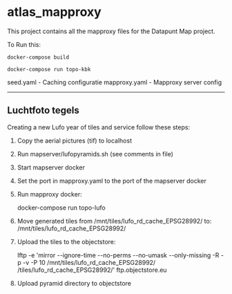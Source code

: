 # atlas_mapproxy

This project contains all the mapproxy files for the Datapunt Map project.

To Run this:

    docker-compose build
    
    docker-compose run topo-kbk

seed.yaml - Caching configuratie
mapproxy.yaml - Mapproxy server config

---------------------

Luchtfoto tegels
----------------

Creating a new Lufo year of tiles and service follow these steps:

1. Copy the aerial pictures (tif) to localhost
2. Run mapserver/lufopyramids.sh (see comments in file)
3. Start mapserver docker
4. Set the port in mapproxy.yaml to the port of the mapserver docker
5. Run mapproxy docker:

    docker-compose run topo-lufo


6. Move generated tiles from /mnt/tiles/lufo_rd_cache_EPSG28992/ to: /mnt/tiles/lufo<YEAR>_rd_cache_EPSG28992/
7. Upload the tiles to the objectstore:


    lftp -e 'mirror --ignore-time --no-perms --no-umask --only-missing -R -p -v -P 10 /mnt/tiles/lufo<YEAR>_rd_cache_EPSG28992/ /tiles/lufo<YEAR>_rd_cache_EPSG28992/' ftp.objectstore.eu    
    
8. Upload pyramid directory to objectstore
